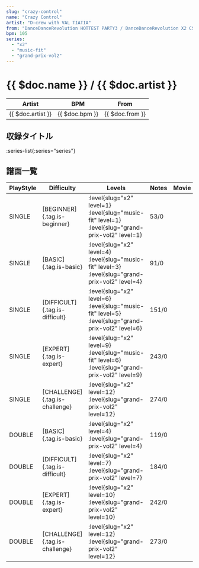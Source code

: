 ```yaml
---
slug: "crazy-control"
name: "Crazy Control"
artist: "D-crew with VAL TIATIA"
from: "DanceDanceRevolution HOTTEST PARTY3 / DanceDanceRevolution X2 CS"
bpm: 105
series:
  - "x2"
  - "music-fit"
  - "grand-prix-vol2"
---
```


# {{ $doc.name }} / {{ $doc.artist }}

|Artist|BPM|From|
|------|---|----|
|{{ $doc.artist }}|{{ $doc.bpm }}|{{ $doc.from }}|

## 収録タイトル

:series-list{:series="series"}

## 譜面一覧

|PlayStyle|Difficulty|Levels|Notes|Movie|
|---------|----------|------|-----|-----|
|SINGLE|[BEGINNER]{.tag.is-beginner}|<div class="field is-grouped is-grouped-multiline"> :level{slug="x2" level=1} :level{slug="music-fit" level=1} :level{slug="grand-prix-vol2" level=1}</div>|53/0||
|SINGLE|[BASIC]{.tag.is-basic}|<div class="field is-grouped is-grouped-multiline"> :level{slug="x2" level=4} :level{slug="music-fit" level=3} :level{slug="grand-prix-vol2" level=4}</div>|91/0||
|SINGLE|[DIFFICULT]{.tag.is-difficult}|<div class="field is-grouped is-grouped-multiline"> :level{slug="x2" level=6} :level{slug="music-fit" level=5} :level{slug="grand-prix-vol2" level=6}</div>|151/0||
|SINGLE|[EXPERT]{.tag.is-expert}|<div class="field is-grouped is-grouped-multiline"> :level{slug="x2" level=9} :level{slug="music-fit" level=6} :level{slug="grand-prix-vol2" level=9}</div>|243/0||
|SINGLE|[CHALLENGE]{.tag.is-challenge}|<div class="field is-grouped is-grouped-multiline"> :level{slug="x2" level=12} :level{slug="grand-prix-vol2" level=12}</div>|274/0||
|DOUBLE|[BASIC]{.tag.is-basic}|<div class="field is-grouped is-grouped-multiline"> :level{slug="x2" level=4} :level{slug="grand-prix-vol2" level=4}</div>|119/0||
|DOUBLE|[DIFFICULT]{.tag.is-difficult}|<div class="field is-grouped is-grouped-multiline"> :level{slug="x2" level=7} :level{slug="grand-prix-vol2" level=7}</div>|184/0||
|DOUBLE|[EXPERT]{.tag.is-expert}|<div class="field is-grouped is-grouped-multiline"> :level{slug="x2" level=10} :level{slug="grand-prix-vol2" level=10}</div>|242/0||
|DOUBLE|[CHALLENGE]{.tag.is-challenge}|<div class="field is-grouped is-grouped-multiline"> :level{slug="x2" level=12} :level{slug="grand-prix-vol2" level=12}</div>|273/0||
